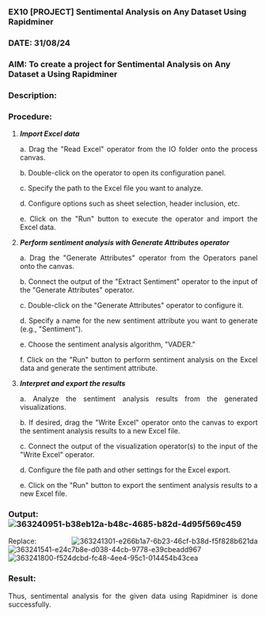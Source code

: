 ### EX10 [PROJECT] Sentimental Analysis on Any Dataset Using Rapidminer
### DATE: 31/08/24
### AIM: To create a project for Sentimental Analysis on Any Dataset a Using Rapidminer
### Description: 
<div align = "justify">

### Procedure:
1) ***Import Excel data***
    <p>a. Drag the "Read Excel" operator from the IO folder onto the process canvas.
    <p>b. Double-click on the operator to open its configuration panel.
    <p>c. Specify the path to the Excel file you want to analyze.
    <p>d. Configure options such as sheet selection, header inclusion, etc.
    <p>e. Click on the "Run" button to execute the operator and import the Excel data.
2) ***Perform sentiment analysis with Generate Attributes operator***
    <p>a. Drag the "Generate Attributes" operator from the Operators panel onto the canvas.
    <p>b. Connect the output of the "Extract Sentiment" operator to the input of the "Generate Attributes" operator.
    <p>c. Double-click on the "Generate Attributes" operator to configure it.
    <p>d. Specify a name for the new sentiment attribute you want to generate (e.g., "Sentiment").
    <p>e. Choose the sentiment analysis algorithm, "VADER."
    <p>f. Click on the "Run" button to perform sentiment analysis on the Excel data and generate the sentiment attribute.
3) ***Interpret and export the results***
    <p>a. Analyze the sentiment analysis results from the generated visualizations.
    <p>b. If desired, drag the "Write Excel" operator onto the canvas to export the sentiment analysis results to a new Excel file.
    <p>c. Connect the output of the visualization operator(s) to the input of the "Write Excel" operator.
    <p>d. Configure the file path and other settings for the Excel export.
    <p>e. Click on the "Run" button to export the sentiment analysis results to a new Excel file.

### Output:![363240951-b38eb12a-b48c-4685-b82d-4d95f569c459](https://github.com/user-attachments/assets/90898801-5761-468c-a801-caa6be48979e)
Replace:
![363241301-e266b1a7-6b23-46cf-b38d-f5f828b621da](https://github.com/user-attachments/assets/92549128-3147-4366-ad02-3c5008ff6297)
![363241541-e24c7b8e-d038-44cb-9778-e39cbeadd967](https://github.com/user-attachments/assets/9ff4b851-512a-49f9-ae38-0998e9befc12)
![363241800-f524dcbd-fc48-4ee4-95c1-014454b43cea](https://github.com/user-attachments/assets/c1124861-ff38-4a33-8677-802f177545c0)




### Result:

Thus, sentimental analysis for the given data using Rapidminer is done successfully.
